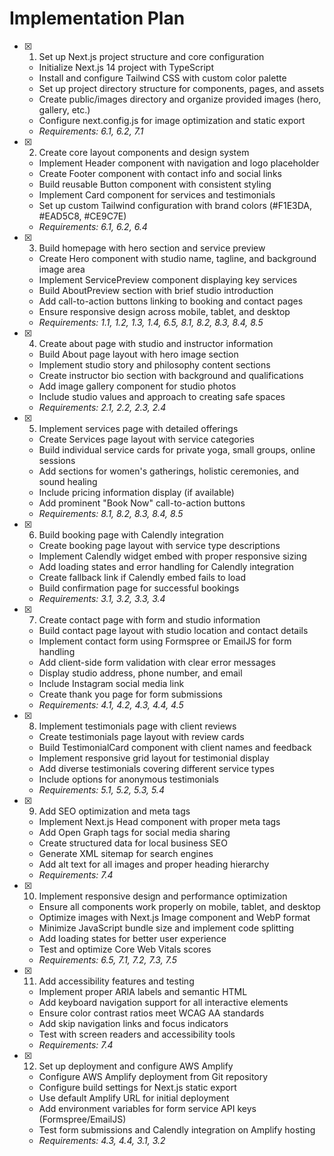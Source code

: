 # Implementation Plan

- [x] 1. Set up Next.js project structure and core configuration
  - Initialize Next.js 14 project with TypeScript
  - Install and configure Tailwind CSS with custom color palette
  - Set up project directory structure for components, pages, and assets
  - Create public/images directory and organize provided images (hero, gallery, etc.)
  - Configure next.config.js for image optimization and static export
  - _Requirements: 6.1, 6.2, 7.1_

- [x] 2. Create core layout components and design system
  - Implement Header component with navigation and logo placeholder
  - Create Footer component with contact info and social links
  - Build reusable Button component with consistent styling
  - Implement Card component for services and testimonials
  - Set up custom Tailwind configuration with brand colors (#F1E3DA, #EAD5C8, #CE9C7E)
  - _Requirements: 6.1, 6.2, 6.4_

- [x] 3. Build homepage with hero section and service preview
  - Create Hero component with studio name, tagline, and background image area
  - Implement ServicePreview component displaying key services
  - Build AboutPreview section with brief studio introduction
  - Add call-to-action buttons linking to booking and contact pages
  - Ensure responsive design across mobile, tablet, and desktop
  - _Requirements: 1.1, 1.2, 1.3, 1.4, 6.5, 8.1, 8.2, 8.3, 8.4, 8.5_

- [x] 4. Create about page with studio and instructor information
  - Build About page layout with hero image section
  - Implement studio story and philosophy content sections
  - Create instructor bio section with background and qualifications
  - Add image gallery component for studio photos
  - Include studio values and approach to creating safe spaces
  - _Requirements: 2.1, 2.2, 2.3, 2.4_

- [x] 5. Implement services page with detailed offerings
  - Create Services page layout with service categories
  - Build individual service cards for private yoga, small groups, online sessions
  - Add sections for women's gatherings, holistic ceremonies, and sound healing
  - Include pricing information display (if available)
  - Add prominent "Book Now" call-to-action buttons
  - _Requirements: 8.1, 8.2, 8.3, 8.4, 8.5_

- [x] 6. Build booking page with Calendly integration
  - Create booking page layout with service type descriptions
  - Implement Calendly widget embed with proper responsive sizing
  - Add loading states and error handling for Calendly integration
  - Create fallback link if Calendly embed fails to load
  - Build confirmation page for successful bookings
  - _Requirements: 3.1, 3.2, 3.3, 3.4_

- [x] 7. Create contact page with form and studio information
  - Build contact page layout with studio location and contact details
  - Implement contact form using Formspree or EmailJS for form handling
  - Add client-side form validation with clear error messages
  - Display studio address, phone number, and email
  - Include Instagram social media link
  - Create thank you page for form submissions
  - _Requirements: 4.1, 4.2, 4.3, 4.4, 4.5_

- [x] 8. Implement testimonials page with client reviews
  - Create testimonials page layout with review cards
  - Build TestimonialCard component with client names and feedback
  - Implement responsive grid layout for testimonial display
  - Add diverse testimonials covering different service types
  - Include options for anonymous testimonials
  - _Requirements: 5.1, 5.2, 5.3, 5.4_

- [x] 9. Add SEO optimization and meta tags
  - Implement Next.js Head component with proper meta tags
  - Add Open Graph tags for social media sharing
  - Create structured data for local business SEO
  - Generate XML sitemap for search engines
  - Add alt text for all images and proper heading hierarchy
  - _Requirements: 7.4_

- [x] 10. Implement responsive design and performance optimization
  - Ensure all components work properly on mobile, tablet, and desktop
  - Optimize images with Next.js Image component and WebP format
  - Minimize JavaScript bundle size and implement code splitting
  - Add loading states for better user experience
  - Test and optimize Core Web Vitals scores
  - _Requirements: 6.5, 7.1, 7.2, 7.3, 7.5_

- [x] 11. Add accessibility features and testing
  - Implement proper ARIA labels and semantic HTML
  - Add keyboard navigation support for all interactive elements
  - Ensure color contrast ratios meet WCAG AA standards
  - Add skip navigation links and focus indicators
  - Test with screen readers and accessibility tools
  - _Requirements: 7.4_

- [x] 12. Set up deployment and configure AWS Amplify
  - Configure AWS Amplify deployment from Git repository
  - Configure build settings for Next.js static export
  - Use default Amplify URL for initial deployment
  - Add environment variables for form service API keys (Formspree/EmailJS)
  - Test form submissions and Calendly integration on Amplify hosting
  - _Requirements: 4.3, 4.4, 3.1, 3.2_
